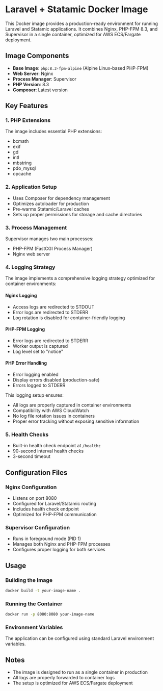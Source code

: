 # Laravel + Statamic Docker Image

This Docker image provides a production-ready environment for running Laravel and Statamic applications. It combines Nginx, PHP-FPM 8.3, and Supervisor in a single container, optimized for AWS ECS/Fargate deployment.

## Image Components

- **Base Image**: `php:8.3-fpm-alpine` (Alpine Linux-based PHP-FPM)
- **Web Server**: Nginx
- **Process Manager**: Supervisor
- **PHP Version**: 8.3
- **Composer**: Latest version

## Key Features

### 1. PHP Extensions
The image includes essential PHP extensions:
- bcmath
- exif
- gd
- intl
- mbstring
- pdo_mysql
- opcache

### 2. Application Setup
- Uses Composer for dependency management
- Optimizes autoloader for production
- Pre-warms Statamic/Laravel caches
- Sets up proper permissions for storage and cache directories

### 3. Process Management
Supervisor manages two main processes:
- PHP-FPM (FastCGI Process Manager)
- Nginx web server

### 4. Logging Strategy
The image implements a comprehensive logging strategy optimized for container environments:

#### Nginx Logging
- Access logs are redirected to STDOUT
- Error logs are redirected to STDERR
- Log rotation is disabled for container-friendly logging

#### PHP-FPM Logging
- Error logs are redirected to STDERR
- Worker output is captured
- Log level set to "notice"

#### PHP Error Handling
- Error logging enabled
- Display errors disabled (production-safe)
- Errors logged to STDERR

This logging setup ensures:
- All logs are properly captured in container environments
- Compatibility with AWS CloudWatch
- No log file rotation issues in containers
- Proper error tracking without exposing sensitive information

### 5. Health Checks
- Built-in health check endpoint at `/healthz`
- 90-second interval health checks
- 3-second timeout

## Configuration Files

### Nginx Configuration
- Listens on port 8080
- Configured for Laravel/Statamic routing
- Includes health check endpoint
- Optimized for PHP-FPM communication

### Supervisor Configuration
- Runs in foreground mode (PID 1)
- Manages both Nginx and PHP-FPM processes
- Configures proper logging for both services

## Usage

### Building the Image
```bash
docker build -t your-image-name .
```

### Running the Container
```bash
docker run -p 8080:8080 your-image-name
```

### Environment Variables
The application can be configured using standard Laravel environment variables.

## Notes

- The image is designed to run as a single container in production
- All logs are properly forwarded to container logs
- The setup is optimized for AWS ECS/Fargate deployment
